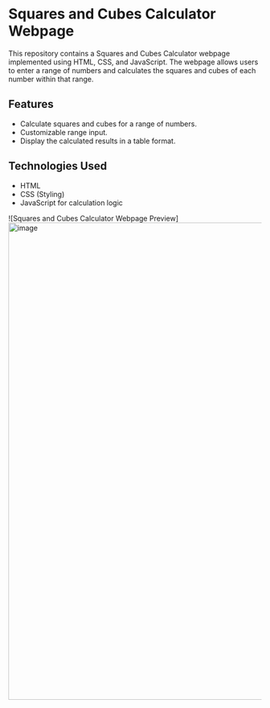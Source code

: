 # Squares and Cubes Calculator Webpage

This repository contains a Squares and Cubes Calculator webpage implemented using HTML, CSS, and JavaScript. The webpage allows users to enter a range of numbers and calculates the squares and cubes of each number within that range.

## Features

- Calculate squares and cubes for a range of numbers.
- Customizable range input.
- Display the calculated results in a table format.

## Technologies Used

- HTML
- CSS (Styling)
- JavaScript for calculation logic

![Squares and Cubes Calculator Webpage Preview]
<img width="949" alt="image" src="https://github.com/Sai-kitty/-Squares-and-Cubes-Calculator-Webpage/assets/133792725/e1bc06b2-17ba-48a0-a4f1-eda2ee53d31b">
